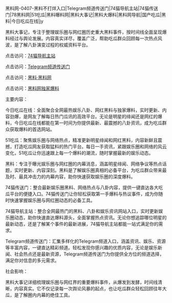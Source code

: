 #
黑料网-0407-黑料不打烊入口|Telegram频道传送门|74猫导航主站|74猫传送门|78黑料网|51吃瓜|黑料曝料网|黑料大事记|黑料大爆料|黑料网导航|国产吃瓜|黑料|今日吃瓜在线|jy

黑料大事记，专注于整理娱乐圈与网红圈历史重大黑料事件，按时间线全面呈现爆料经过与舆论发展。内容真实详尽，覆盖广泛，帮助吃瓜群众回顾每一次热点风波，是了解八卦演变过程的权威资料平台。


点击访问：<a href="https://74mao.com/">74猫导航主站</a>

点击访问：<a href="https://74mao.com/">Telegram频道传送门</a>

点击访问：<a href="https://gbs-3wd.pages.dev/">黑料·黑料网</a>

点击访问：<a href="https://ert-6he.pages.dev/">黑料网独家爆料</a>


主要内容：

今日吃瓜在线：全面聚合全网最热娱乐八卦、网红黑料与独家爆料，实时更新、内容劲爆，是网友了解每日热门瓜讯的高效平台。无论是明星的绯闻还是网红的爆料，今日吃瓜在线都能在第一时间为你提供最新、最震撼的八卦资讯，成为吃瓜群众获取爆料的首选网站。

51吃瓜：聚焦娱乐圈与网络热点，精准更新明星绯闻和网红黑料，内容新鲜且震撼，打造吃瓜网友获取猛料的热门平台。每日一手资讯，紧跟娱乐圈和网络的风云变化，51吃瓜让你迅速跟上每一个爆料的潮流，随时掌握最新的娱乐动态。

黑料：专注于曝光娱乐圈与网红圈的内幕消息，涵盖明星绯闻、网络争议等热点话题，实时更新、内容深刻。黑料是了解娱乐圈真相的必备平台，为吃瓜群众带来最及时、最具冲击力的内幕内容，助你快速获取娱乐圈的深度爆料。

74猫传送门：整合最新娱乐圈黑料、网络热点与八卦内容，提供一键直达各大吃瓜平台的便捷入口。74猫传送门让你轻松获取第一手爆料与热议事件，成为你随时快速掌握娱乐圈与网红圈动态的必备工具。

74猫导航主站：整合全网最热门的黑料、八卦和娱乐资讯网站入口，实时更新娱乐圈动态，助你快速直达爆料源头，全面掌握热点资讯。无论你想追踪哪位明星的最新动态，还是了解某个事件的最新进展，74猫导航主站都能一站式满足你的需求。

Telegram频道传送门：汇集多样化的Telegram频道入口，涵盖资讯、娱乐、资源等丰富内容，一键直达精彩频道。轻松发现你感兴趣的优质内容，无论是娱乐新闻、社会热点还是最新资源，Telegram频道传送门为你提供全方位的频道选择，满足你对信息的多元需求。

社会影响：

黑料大事记详细梳理娱乐圈与网红界的重要爆料事件，从爆发到发酵，时间线清晰，内容真实。它不仅记录每一次舆论风暴的起点，也让吃瓜群众轻松回顾往年大瓜，是了解圈内内幕的绝佳工具。

<span style="display:none;">[Canonical link](）</span>
